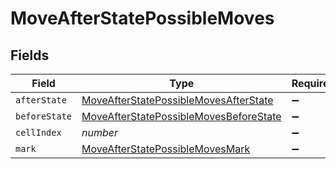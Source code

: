 # MoveAfterStatePossibleMoves


## Fields

| Field                                                                                                   | Type                                                                                                    | Required                                                                                                | Description                                                                                             |
| ------------------------------------------------------------------------------------------------------- | ------------------------------------------------------------------------------------------------------- | ------------------------------------------------------------------------------------------------------- | ------------------------------------------------------------------------------------------------------- |
| `afterState`                                                                                            | [MoveAfterStatePossibleMovesAfterState](../../models/shared/moveafterstatepossiblemovesafterstate.md)   | :heavy_minus_sign:                                                                                      | N/A                                                                                                     |
| `beforeState`                                                                                           | [MoveAfterStatePossibleMovesBeforeState](../../models/shared/moveafterstatepossiblemovesbeforestate.md) | :heavy_minus_sign:                                                                                      | N/A                                                                                                     |
| `cellIndex`                                                                                             | *number*                                                                                                | :heavy_minus_sign:                                                                                      | N/A                                                                                                     |
| `mark`                                                                                                  | [MoveAfterStatePossibleMovesMark](../../models/shared/moveafterstatepossiblemovesmark.md)               | :heavy_minus_sign:                                                                                      | N/A                                                                                                     |
